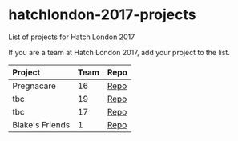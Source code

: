# hatchlondon-2017-projects
List of projects for Hatch London 2017

If you are a team at Hatch London 2017, add your project to the list.

| Project | Team | Repo |
| :--- | :--- | :--- |
| Pregnacare | 16 | [Repo](https://github.com/RyanMaugin/Pregnacare) |
| tbc | 19 | [Repo](https://github.com/kirstyhmcguire/hatch-template-project/) |
| tbc | 17 | [Repo](https://github.com/elenaras/hatch-template-project/) |
| Blake's Friends | 1 | [Repo](https://github.com/amartya18x/hatch-template-project) |
